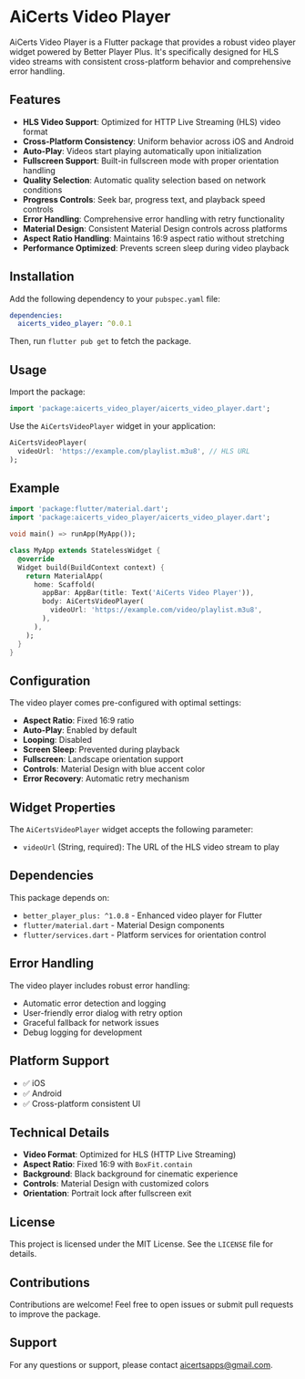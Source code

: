 # AiCerts Video Player

AiCerts Video Player is a Flutter package that provides a robust video player widget powered by Better Player Plus. It's specifically designed for HLS video streams with consistent cross-platform behavior and comprehensive error handling.

## Features

- **HLS Video Support**: Optimized for HTTP Live Streaming (HLS) video format
- **Cross-Platform Consistency**: Uniform behavior across iOS and Android
- **Auto-Play**: Videos start playing automatically upon initialization
- **Fullscreen Support**: Built-in fullscreen mode with proper orientation handling
- **Quality Selection**: Automatic quality selection based on network conditions
- **Progress Controls**: Seek bar, progress text, and playback speed controls
- **Error Handling**: Comprehensive error handling with retry functionality
- **Material Design**: Consistent Material Design controls across platforms
- **Aspect Ratio Handling**: Maintains 16:9 aspect ratio without stretching
- **Performance Optimized**: Prevents screen sleep during video playback

## Installation

Add the following dependency to your `pubspec.yaml` file:

```yaml
dependencies:
  aicerts_video_player: ^0.0.1
```

Then, run `flutter pub get` to fetch the package.

## Usage

Import the package:

```dart
import 'package:aicerts_video_player/aicerts_video_player.dart';
```

Use the `AiCertsVideoPlayer` widget in your application:

```dart
AiCertsVideoPlayer(
  videoUrl: 'https://example.com/playlist.m3u8', // HLS URL
);
```

## Example

```dart
import 'package:flutter/material.dart';
import 'package:aicerts_video_player/aicerts_video_player.dart';

void main() => runApp(MyApp());

class MyApp extends StatelessWidget {
  @override
  Widget build(BuildContext context) {
    return MaterialApp(
      home: Scaffold(
        appBar: AppBar(title: Text('AiCerts Video Player')),
        body: AiCertsVideoPlayer(
          videoUrl: 'https://example.com/video/playlist.m3u8',
        ),
      ),
    );
  }
}
```

## Configuration

The video player comes pre-configured with optimal settings:

- **Aspect Ratio**: Fixed 16:9 ratio
- **Auto-Play**: Enabled by default
- **Looping**: Disabled
- **Screen Sleep**: Prevented during playback
- **Fullscreen**: Landscape orientation support
- **Controls**: Material Design with blue accent color
- **Error Recovery**: Automatic retry mechanism

## Widget Properties

The `AiCertsVideoPlayer` widget accepts the following parameter:

- `videoUrl` (String, required): The URL of the HLS video stream to play

## Dependencies

This package depends on:
- `better_player_plus: ^1.0.8` - Enhanced video player for Flutter
- `flutter/material.dart` - Material Design components
- `flutter/services.dart` - Platform services for orientation control

## Error Handling

The video player includes robust error handling:
- Automatic error detection and logging
- User-friendly error dialog with retry option
- Graceful fallback for network issues
- Debug logging for development

## Platform Support

- ✅ iOS
- ✅ Android
- ✅ Cross-platform consistent UI

## Technical Details

- **Video Format**: Optimized for HLS (HTTP Live Streaming)
- **Aspect Ratio**: Fixed 16:9 with `BoxFit.contain`
- **Background**: Black background for cinematic experience
- **Controls**: Material Design with customized colors
- **Orientation**: Portrait lock after fullscreen exit

## License

This project is licensed under the MIT License. See the `LICENSE` file for details.

## Contributions

Contributions are welcome! Feel free to open issues or submit pull requests to improve the package.

## Support

For any questions or support, please contact [aicertsapps@gmail.com](mailto:aicertsapps@gmail.com).
